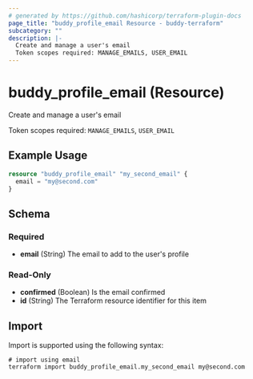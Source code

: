 ```yaml
---
# generated by https://github.com/hashicorp/terraform-plugin-docs
page_title: "buddy_profile_email Resource - buddy-terraform"
subcategory: ""
description: |-
  Create and manage a user's email
  Token scopes required: MANAGE_EMAILS, USER_EMAIL
---
```


# buddy_profile_email (Resource)

Create and manage a user's email

Token scopes required: `MANAGE_EMAILS`, `USER_EMAIL`

## Example Usage

```terraform
resource "buddy_profile_email" "my_second_email" {
  email = "my@second.com"
}
```

<!-- schema generated by tfplugindocs -->
## Schema

### Required

- **email** (String) The email to add to the user's profile

### Read-Only

- **confirmed** (Boolean) Is the email confirmed
- **id** (String) The Terraform resource identifier for this item

## Import

Import is supported using the following syntax:

```shell
# import using email
terraform import buddy_profile_email.my_second_email my@second.com
```
